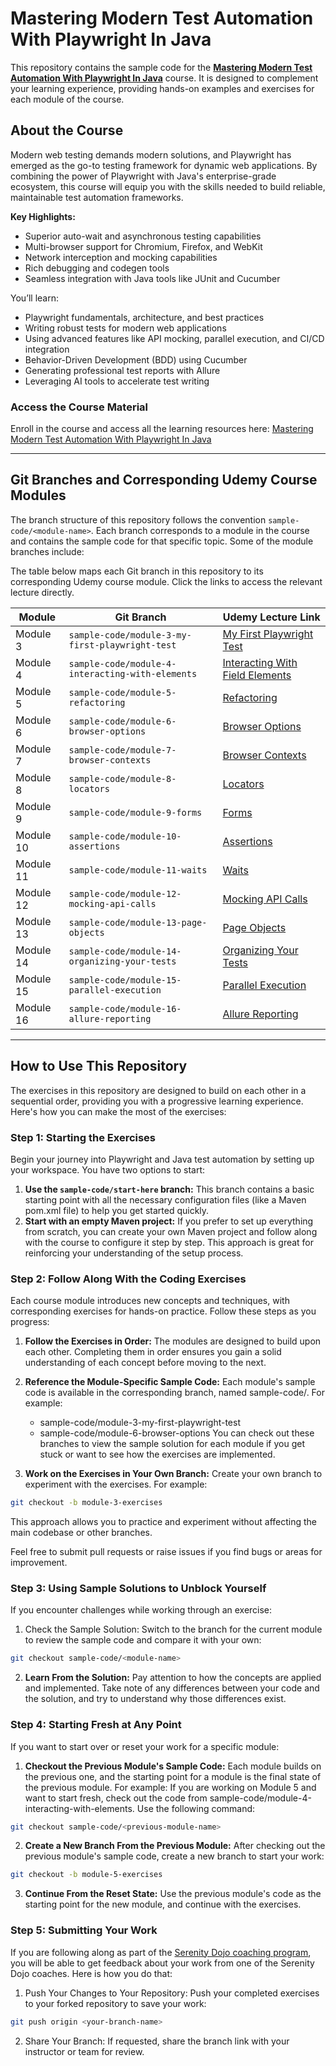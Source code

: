 # Mastering Modern Test Automation With Playwright In Java

This repository contains the sample code for the **[Mastering Modern Test Automation With Playwright In Java](https://www.udemy.com/course/mastering-modern-test-automation-with-playwright-in-java/?referralCode=06560D474D519B88409D)** course. It is designed to complement your learning experience, providing hands-on examples and exercises for each module of the course.

## About the Course

Modern web testing demands modern solutions, and Playwright has emerged as the go-to testing framework for dynamic web applications. By combining the power of Playwright with Java's enterprise-grade ecosystem, this course will equip you with the skills needed to build reliable, maintainable test automation frameworks.

**Key Highlights:**
- Superior auto-wait and asynchronous testing capabilities
- Multi-browser support for Chromium, Firefox, and WebKit
- Network interception and mocking capabilities
- Rich debugging and codegen tools
- Seamless integration with Java tools like JUnit and Cucumber

You’ll learn:
- Playwright fundamentals, architecture, and best practices
- Writing robust tests for modern web applications
- Using advanced features like API mocking, parallel execution, and CI/CD integration
- Behavior-Driven Development (BDD) using Cucumber
- Generating professional test reports with Allure
- Leveraging AI tools to accelerate test writing

### Access the Course Material
Enroll in the course and access all the learning resources here: [Mastering Modern Test Automation With Playwright In Java](https://www.udemy.com/course/mastering-modern-test-automation-with-playwright-in-java/?referralCode=06560D474D519B88409D)

---

## Git Branches and Corresponding Udemy Course Modules

The branch structure of this repository follows the convention `sample-code/<module-name>`. Each branch corresponds to a module in the course and contains the sample code for that specific topic. Some of the module branches include:

The table below maps each Git branch in this repository to its corresponding Udemy course module. Click the links to access the relevant lecture directly.

| **Module** | **Git Branch**                              | **Udemy Lecture Link**                                                                                                                                   |
|------------|---------------------------------------------|----------------------------------------------------------------------------------------------------------------------------------------------------------|
| Module 3   | `sample-code/module-3-my-first-playwright-test` | [My First Playwright Test](https://www.udemy.com/course/mastering-modern-test-automation-with-playwright-in-java/learn/lecture/46077299#overview)        |
| Module 4   | `sample-code/module-4-interacting-with-elements` | [Interacting With Field Elements](https://www.udemy.com/course/mastering-modern-test-automation-with-playwright-in-java/learn/lecture/46649323#overview) |
| Module 5   | `sample-code/module-5-refactoring`           | [Refactoring](https://www.udemy.com/course/mastering-modern-test-automation-with-playwright-in-java/learn/lecture/46077309#overview)                     |
| Module 6   | `sample-code/module-6-browser-options`       | [Browser Options](https://www.udemy.com/course/mastering-modern-test-automation-with-playwright-in-java/learn/lecture/46110387#overview)                 |
| Module 7   | `sample-code/module-7-browser-contexts`      | [Browser Contexts](https://www.udemy.com/course/mastering-modern-test-automation-with-playwright-in-java/learn/lecture/46145035#overview)                |
| Module 8   | `sample-code/module-8-locators`              | [Locators](https://www.udemy.com/course/mastering-modern-test-automation-with-playwright-in-java/learn/lecture/46178143#overview)                        |
| Module 9   | `sample-code/module-9-forms`                 | [Forms](https://www.udemy.com/course/mastering-modern-test-automation-with-playwright-in-java/learn/lecture/46649323#overview)                           |
| Module 10  | `sample-code/module-10-assertions`           | [Assertions](https://www.udemy.com/course/mastering-modern-test-automation-with-playwright-in-java/learn/lecture/46280267#overview)                      |
| Module 11  | `sample-code/module-11-waits`                | [Waits](https://www.udemy.com/course/mastering-modern-test-automation-with-playwright-in-java/learn/lecture/46680609#overview)                           |
| Module 12  | `sample-code/module-12-mocking-api-calls`    | [Mocking API Calls](https://www.udemy.com/course/mastering-modern-test-automation-with-playwright-in-java/learn/lecture/46728327#overview)               |
| Module 13  | `sample-code/module-13-page-objects`         | [Page Objects](https://www.udemy.com/course/mastering-modern-test-automation-with-playwright-in-java/learn/lecture/46723143#overview)                    |
| Module 14  | `sample-code/module-14-organizing-your-tests`| [Organizing Your Tests](https://www.udemy.com/course/mastering-modern-test-automation-with-playwright-in-java/learn/lecture/46833089#overview)           |
| Module 15  | `sample-code/module-15-parallel-execution`   | [Parallel Execution](https://www.udemy.com/course/mastering-modern-test-automation-with-playwright-in-java/learn/lecture/46835495#overview)              |
| Module 16  | `sample-code/module-16-allure-reporting`     | [Allure Reporting](https://www.udemy.com/course/mastering-modern-test-automation-with-playwright-in-java/learn/lecture/46849301#overview)                |

---

## How to Use This Repository

The exercises in this repository are designed to build on each other in a sequential order, providing you with a progressive learning experience. Here's how you can make the most of the exercises:

### Step 1: Starting the Exercises
Begin your journey into Playwright and Java test automation by setting up your workspace. You have two options to start:

1. **Use the `sample-code/start-here` branch:**
This branch contains a basic starting point with all the necessary configuration files (like a Maven pom.xml file) to help you get started quickly.
2. **Start with an empty Maven project:**
If you prefer to set up everything from scratch, you can create your own Maven project and follow along with the course to configure it step by step. This approach is great for reinforcing your understanding of the setup process.

### Step 2: Follow Along With the Coding Exercises
Each course module introduces new concepts and techniques, with corresponding exercises for hands-on practice. Follow these steps as you progress:

1. **Follow the Exercises in Order:**
The modules are designed to build upon each other. Completing them in order ensures you gain a solid understanding of each concept before moving to the next.
2. **Reference the Module-Specific Sample Code:**
Each module's sample code is available in the corresponding branch, named sample-code/<module-name>. For example:
   - sample-code/module-3-my-first-playwright-test
   - sample-code/module-6-browser-options
You can check out these branches to view the sample solution for each module if you get stuck or want to see how the exercises are implemented.

3. **Work on the Exercises in Your Own Branch:**
Create your own branch to experiment with the exercises. For example:
```bash
git checkout -b module-3-exercises
```
This approach allows you to practice and experiment without affecting the main codebase or other branches.

Feel free to submit pull requests or raise issues if you find bugs or areas for improvement.

### Step 3: Using Sample Solutions to Unblock Yourself
If you encounter challenges while working through an exercise:

1. Check the Sample Solution:
Switch to the branch for the current module to review the sample code and compare it with your own:
```bash
git checkout sample-code/<module-name>
```

2. **Learn From the Solution:**
Pay attention to how the concepts are applied and implemented. Take note of any differences between your code and the solution, and try to understand why those differences exist. 

### **Step 4: Starting Fresh at Any Point**
If you want to start over or reset your work for a specific module:

1. **Checkout the Previous Module's Sample Code:**
Each module builds on the previous one, and the starting point for a module is the final state of the previous module. For example:
If you are working on Module 5 and want to start fresh, check out the code from sample-code/module-4-interacting-with-elements.
Use the following command:
```bash
git checkout sample-code/<previous-module-name>
```

2. **Create a New Branch From the Previous Module:**
After checking out the previous module's sample code, create a new branch to start your work:
```bash
git checkout -b module-5-exercises
```

3. **Continue From the Reset State:**
Use the previous module's code as the starting point for the new module, and continue with the exercises.


### Step 5: Submitting Your Work
If you are following along as part of the [Serenity Dojo coaching program](http://serenitydojo.academy), you will be able to get feedback about your work from one of the Serenity Dojo coaches. Here is how you do that:

1. Push Your Changes to Your Repository:
Push your completed exercises to your forked repository to save your work:
```bash
git push origin <your-branch-name>
```

2. Share Your Branch:
If requested, share the branch link with your instructor or team for review.
